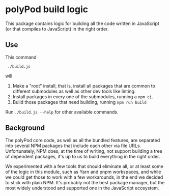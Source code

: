 # polyPod build logic

This package contains logic for building all the code written in JavaScript (or
that compiles to JavaScript) in the right order.

## Use

This command

     ./build.js

will

1. Make a "root" install, that is, install all packages that are common to different
   submodules as well as other dev tools like linting.
2. Install packages in every one of the submodules, running a `npm ci`.
3. Build those packages that need building, running `npm run build`

Run `./build.js --help` for other available commands.

## Background

The polyPod core code, as well as all the bundled features, are separated into
several NPM packages that include each other via file URLs. Unfortunately, NPM
does, at the time of writing, not support building a tree of dependent packages,
it's up to us to build everything in the right order.

We experimented with a few tools that should eliminate all, or at least some of
the logic in this module, such as Yarn and pnpm workspaces, and while we could
get those to work with a few workarounds, in the end we decided to stick with
plain NPM. It's probably not the best package manager, but the most widely
understood and supported one in the JavaScript ecosystem.
